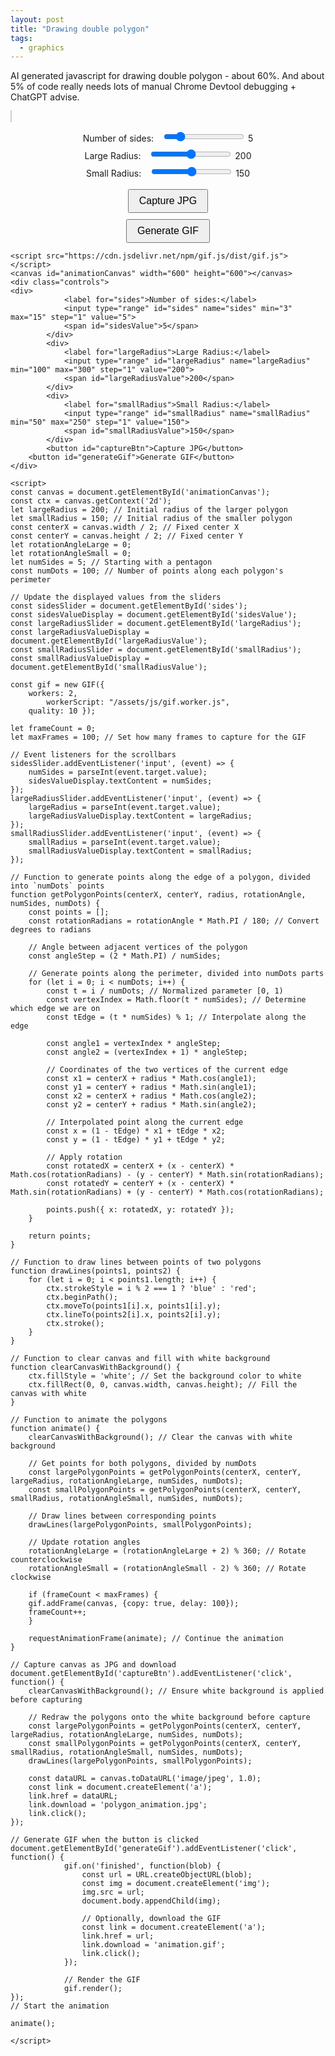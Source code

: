 ```yaml
---
layout: post
title: "Drawing double polygon"
tags:
  - graphics
---
```


AI generated javascript for drawing double polygon - about 60%.   And about 5% of code really needs lots of manual Chrome Devtool debugging + ChatGPT advise.


<style>
        canvas {
            background-color: white;
            border: 1px solid #ccc;
            margin-bottom: 20px;
        }
        .controls {
            display: flex;
            flex-direction: column;
            align-items: center;
        }
        .controls label {
            margin-right: 10px;
        }
        .controls input {
            margin-bottom: 10px;
        }
        button {
            margin-top: 10px;
            padding: 8px 16px;
            font-size: 16px;
            cursor: pointer;
        }
</style>
<script src="https://cdn.jsdelivr.net/npm/gif.js/dist/gif.js"></script>
<canvas id="animationCanvas" width="600" height="600"></canvas>
<div class="controls">
<div>
            <label for="sides">Number of sides:</label>
            <input type="range" id="sides" name="sides" min="3" max="15" step="1" value="5">
            <span id="sidesValue">5</span>
        </div>
        <div>
            <label for="largeRadius">Large Radius:</label>
            <input type="range" id="largeRadius" name="largeRadius" min="100" max="300" step="1" value="200">
            <span id="largeRadiusValue">200</span>
        </div>
        <div>
            <label for="smallRadius">Small Radius:</label>
            <input type="range" id="smallRadius" name="smallRadius" min="50" max="250" step="1" value="150">
            <span id="smallRadiusValue">150</span>
        </div>
        <button id="captureBtn">Capture JPG</button>
	<button id="generateGif">Generate GIF</button>
</div>

<script>
const canvas = document.getElementById('animationCanvas');
const ctx = canvas.getContext('2d');
let largeRadius = 200; // Initial radius of the larger polygon
let smallRadius = 150; // Initial radius of the smaller polygon
const centerX = canvas.width / 2; // Fixed center X
const centerY = canvas.height / 2; // Fixed center Y
let rotationAngleLarge = 0;
let rotationAngleSmall = 0;
let numSides = 5; // Starting with a pentagon
const numDots = 100; // Number of points along each polygon's perimeter

// Update the displayed values from the sliders
const sidesSlider = document.getElementById('sides');
const sidesValueDisplay = document.getElementById('sidesValue');
const largeRadiusSlider = document.getElementById('largeRadius');
const largeRadiusValueDisplay = document.getElementById('largeRadiusValue');
const smallRadiusSlider = document.getElementById('smallRadius');
const smallRadiusValueDisplay = document.getElementById('smallRadiusValue');

const gif = new GIF({
	workers: 2,
        workerScript: "/assets/js/gif.worker.js", 
	quality: 10 });

let frameCount = 0;
let maxFrames = 100; // Set how many frames to capture for the GIF

// Event listeners for the scrollbars
sidesSlider.addEventListener('input', (event) => {
    numSides = parseInt(event.target.value);
    sidesValueDisplay.textContent = numSides;
});
largeRadiusSlider.addEventListener('input', (event) => {
    largeRadius = parseInt(event.target.value);
    largeRadiusValueDisplay.textContent = largeRadius;
});
smallRadiusSlider.addEventListener('input', (event) => {
    smallRadius = parseInt(event.target.value);
    smallRadiusValueDisplay.textContent = smallRadius;
});

// Function to generate points along the edge of a polygon, divided into `numDots` points
function getPolygonPoints(centerX, centerY, radius, rotationAngle, numSides, numDots) {
    const points = [];
    const rotationRadians = rotationAngle * Math.PI / 180; // Convert degrees to radians

    // Angle between adjacent vertices of the polygon
    const angleStep = (2 * Math.PI) / numSides;

    // Generate points along the perimeter, divided into numDots parts
    for (let i = 0; i < numDots; i++) {
        const t = i / numDots; // Normalized parameter [0, 1)
        const vertexIndex = Math.floor(t * numSides); // Determine which edge we are on
        const tEdge = (t * numSides) % 1; // Interpolate along the edge

        const angle1 = vertexIndex * angleStep;
        const angle2 = (vertexIndex + 1) * angleStep;

        // Coordinates of the two vertices of the current edge
        const x1 = centerX + radius * Math.cos(angle1);
        const y1 = centerY + radius * Math.sin(angle1);
        const x2 = centerX + radius * Math.cos(angle2);
        const y2 = centerY + radius * Math.sin(angle2);

        // Interpolated point along the current edge
        const x = (1 - tEdge) * x1 + tEdge * x2;
        const y = (1 - tEdge) * y1 + tEdge * y2;

        // Apply rotation
        const rotatedX = centerX + (x - centerX) * Math.cos(rotationRadians) - (y - centerY) * Math.sin(rotationRadians);
        const rotatedY = centerY + (x - centerX) * Math.sin(rotationRadians) + (y - centerY) * Math.cos(rotationRadians);

        points.push({ x: rotatedX, y: rotatedY });
    }

    return points;
}

// Function to draw lines between points of two polygons
function drawLines(points1, points2) {
    for (let i = 0; i < points1.length; i++) {
        ctx.strokeStyle = i % 2 === 1 ? 'blue' : 'red';
        ctx.beginPath();
        ctx.moveTo(points1[i].x, points1[i].y);
        ctx.lineTo(points2[i].x, points2[i].y);
        ctx.stroke();
    }
}

// Function to clear canvas and fill with white background
function clearCanvasWithBackground() {
    ctx.fillStyle = 'white'; // Set the background color to white
    ctx.fillRect(0, 0, canvas.width, canvas.height); // Fill the canvas with white
}

// Function to animate the polygons
function animate() {
    clearCanvasWithBackground(); // Clear the canvas with white background

    // Get points for both polygons, divided by numDots
    const largePolygonPoints = getPolygonPoints(centerX, centerY, largeRadius, rotationAngleLarge, numSides, numDots);
    const smallPolygonPoints = getPolygonPoints(centerX, centerY, smallRadius, rotationAngleSmall, numSides, numDots);

    // Draw lines between corresponding points
    drawLines(largePolygonPoints, smallPolygonPoints);

    // Update rotation angles
    rotationAngleLarge = (rotationAngleLarge + 2) % 360; // Rotate counterclockwise
    rotationAngleSmall = (rotationAngleSmall - 2) % 360; // Rotate clockwise

    if (frameCount < maxFrames) {
	gif.addFrame(canvas, {copy: true, delay: 100});
	frameCount++;
    }

    requestAnimationFrame(animate); // Continue the animation
}

// Capture canvas as JPG and download
document.getElementById('captureBtn').addEventListener('click', function() {
    clearCanvasWithBackground(); // Ensure white background is applied before capturing

    // Redraw the polygons onto the white background before capture
    const largePolygonPoints = getPolygonPoints(centerX, centerY, largeRadius, rotationAngleLarge, numSides, numDots);
    const smallPolygonPoints = getPolygonPoints(centerX, centerY, smallRadius, rotationAngleSmall, numSides, numDots);
    drawLines(largePolygonPoints, smallPolygonPoints);

    const dataURL = canvas.toDataURL('image/jpeg', 1.0);
    const link = document.createElement('a');
    link.href = dataURL;
    link.download = 'polygon_animation.jpg';
    link.click();
});

// Generate GIF when the button is clicked
document.getElementById('generateGif').addEventListener('click', function() {
            gif.on('finished', function(blob) {
                const url = URL.createObjectURL(blob);
                const img = document.createElement('img');
                img.src = url;
                document.body.appendChild(img);
                
                // Optionally, download the GIF
                const link = document.createElement('a');
                link.href = url;
                link.download = 'animation.gif';
                link.click();
            });

            // Render the GIF
            gif.render();
});
// Start the animation

animate();

</script>

```
<script src="https://cdn.jsdelivr.net/npm/gif.js/dist/gif.js"></script>
<canvas id="animationCanvas" width="600" height="600"></canvas>
<div class="controls">
<div>
            <label for="sides">Number of sides:</label>
            <input type="range" id="sides" name="sides" min="3" max="15" step="1" value="5">
            <span id="sidesValue">5</span>
        </div>
        <div>
            <label for="largeRadius">Large Radius:</label>
            <input type="range" id="largeRadius" name="largeRadius" min="100" max="300" step="1" value="200">
            <span id="largeRadiusValue">200</span>
        </div>
        <div>
            <label for="smallRadius">Small Radius:</label>
            <input type="range" id="smallRadius" name="smallRadius" min="50" max="250" step="1" value="150">
            <span id="smallRadiusValue">150</span>
        </div>
        <button id="captureBtn">Capture JPG</button>
	<button id="generateGif">Generate GIF</button>
</div>

<script>
const canvas = document.getElementById('animationCanvas');
const ctx = canvas.getContext('2d');
let largeRadius = 200; // Initial radius of the larger polygon
let smallRadius = 150; // Initial radius of the smaller polygon
const centerX = canvas.width / 2; // Fixed center X
const centerY = canvas.height / 2; // Fixed center Y
let rotationAngleLarge = 0;
let rotationAngleSmall = 0;
let numSides = 5; // Starting with a pentagon
const numDots = 100; // Number of points along each polygon's perimeter

// Update the displayed values from the sliders
const sidesSlider = document.getElementById('sides');
const sidesValueDisplay = document.getElementById('sidesValue');
const largeRadiusSlider = document.getElementById('largeRadius');
const largeRadiusValueDisplay = document.getElementById('largeRadiusValue');
const smallRadiusSlider = document.getElementById('smallRadius');
const smallRadiusValueDisplay = document.getElementById('smallRadiusValue');

const gif = new GIF({
	workers: 2,
        workerScript: "/assets/js/gif.worker.js", 
	quality: 10 });

let frameCount = 0;
let maxFrames = 100; // Set how many frames to capture for the GIF

// Event listeners for the scrollbars
sidesSlider.addEventListener('input', (event) => {
    numSides = parseInt(event.target.value);
    sidesValueDisplay.textContent = numSides;
});
largeRadiusSlider.addEventListener('input', (event) => {
    largeRadius = parseInt(event.target.value);
    largeRadiusValueDisplay.textContent = largeRadius;
});
smallRadiusSlider.addEventListener('input', (event) => {
    smallRadius = parseInt(event.target.value);
    smallRadiusValueDisplay.textContent = smallRadius;
});

// Function to generate points along the edge of a polygon, divided into `numDots` points
function getPolygonPoints(centerX, centerY, radius, rotationAngle, numSides, numDots) {
    const points = [];
    const rotationRadians = rotationAngle * Math.PI / 180; // Convert degrees to radians

    // Angle between adjacent vertices of the polygon
    const angleStep = (2 * Math.PI) / numSides;

    // Generate points along the perimeter, divided into numDots parts
    for (let i = 0; i < numDots; i++) {
        const t = i / numDots; // Normalized parameter [0, 1)
        const vertexIndex = Math.floor(t * numSides); // Determine which edge we are on
        const tEdge = (t * numSides) % 1; // Interpolate along the edge

        const angle1 = vertexIndex * angleStep;
        const angle2 = (vertexIndex + 1) * angleStep;

        // Coordinates of the two vertices of the current edge
        const x1 = centerX + radius * Math.cos(angle1);
        const y1 = centerY + radius * Math.sin(angle1);
        const x2 = centerX + radius * Math.cos(angle2);
        const y2 = centerY + radius * Math.sin(angle2);

        // Interpolated point along the current edge
        const x = (1 - tEdge) * x1 + tEdge * x2;
        const y = (1 - tEdge) * y1 + tEdge * y2;

        // Apply rotation
        const rotatedX = centerX + (x - centerX) * Math.cos(rotationRadians) - (y - centerY) * Math.sin(rotationRadians);
        const rotatedY = centerY + (x - centerX) * Math.sin(rotationRadians) + (y - centerY) * Math.cos(rotationRadians);

        points.push({ x: rotatedX, y: rotatedY });
    }

    return points;
}

// Function to draw lines between points of two polygons
function drawLines(points1, points2) {
    for (let i = 0; i < points1.length; i++) {
        ctx.strokeStyle = i % 2 === 1 ? 'blue' : 'red';
        ctx.beginPath();
        ctx.moveTo(points1[i].x, points1[i].y);
        ctx.lineTo(points2[i].x, points2[i].y);
        ctx.stroke();
    }
}

// Function to clear canvas and fill with white background
function clearCanvasWithBackground() {
    ctx.fillStyle = 'white'; // Set the background color to white
    ctx.fillRect(0, 0, canvas.width, canvas.height); // Fill the canvas with white
}

// Function to animate the polygons
function animate() {
    clearCanvasWithBackground(); // Clear the canvas with white background

    // Get points for both polygons, divided by numDots
    const largePolygonPoints = getPolygonPoints(centerX, centerY, largeRadius, rotationAngleLarge, numSides, numDots);
    const smallPolygonPoints = getPolygonPoints(centerX, centerY, smallRadius, rotationAngleSmall, numSides, numDots);

    // Draw lines between corresponding points
    drawLines(largePolygonPoints, smallPolygonPoints);

    // Update rotation angles
    rotationAngleLarge = (rotationAngleLarge + 2) % 360; // Rotate counterclockwise
    rotationAngleSmall = (rotationAngleSmall - 2) % 360; // Rotate clockwise

    if (frameCount < maxFrames) {
	gif.addFrame(canvas, {copy: true, delay: 100});
	frameCount++;
    }

    requestAnimationFrame(animate); // Continue the animation
}

// Capture canvas as JPG and download
document.getElementById('captureBtn').addEventListener('click', function() {
    clearCanvasWithBackground(); // Ensure white background is applied before capturing

    // Redraw the polygons onto the white background before capture
    const largePolygonPoints = getPolygonPoints(centerX, centerY, largeRadius, rotationAngleLarge, numSides, numDots);
    const smallPolygonPoints = getPolygonPoints(centerX, centerY, smallRadius, rotationAngleSmall, numSides, numDots);
    drawLines(largePolygonPoints, smallPolygonPoints);

    const dataURL = canvas.toDataURL('image/jpeg', 1.0);
    const link = document.createElement('a');
    link.href = dataURL;
    link.download = 'polygon_animation.jpg';
    link.click();
});

// Generate GIF when the button is clicked
document.getElementById('generateGif').addEventListener('click', function() {
            gif.on('finished', function(blob) {
                const url = URL.createObjectURL(blob);
                const img = document.createElement('img');
                img.src = url;
                document.body.appendChild(img);
                
                // Optionally, download the GIF
                const link = document.createElement('a');
                link.href = url;
                link.download = 'animation.gif';
                link.click();
            });

            // Render the GIF
            gif.render();
});
// Start the animation

animate();

</script>
```

